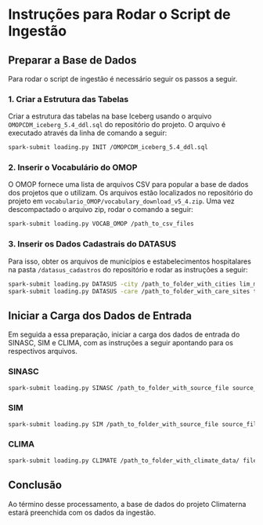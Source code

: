# Instruções para Rodar o Script de Ingestão

## Preparar a Base de Dados

Para rodar o script de ingestão é necessário seguir os passos a seguir.

### 1. Criar a Estrutura das Tabelas

Criar a estrutura das tabelas na base Iceberg usando o arquivo `OMOPCDM_iceberg_5.4_ddl.sql` do repositório do projeto. O arquivo é executado através da linha de comando a seguir:

```bash
spark-submit loading.py INIT /OMOPCDM_iceberg_5.4_ddl.sql
```

### 2. Inserir o Vocabulário do OMOP

O OMOP fornece uma lista de arquivos CSV para popular a base de dados dos projetos que o utilizam. Os arquivos estão localizados no repositório do projeto em `vocabulario_OMOP/vocabulary_download_v5_4.zip`. Uma vez descompactado o arquivo zip, rodar o comando a seguir:

```bash
spark-submit loading.py VOCAB_OMOP /path_to_csv_files
```

### 3. Inserir os Dados Cadastrais do DATASUS

Para isso, obter os arquivos de municípios e estabelecimentos hospitalares na pasta `/datasus_cadastros` do repositório e rodar as instruções a seguir:

```bash
spark-submit loading.py DATASUS -city /path_to_folder_with_cities lim_municipio_a.csv
spark-submit loading.py DATASUS -care /path_to_folder_with_care_sites tbEstabelecimento202404.csv
```

## Iniciar a Carga dos Dados de Entrada

Em seguida a essa preparação, iniciar a carga dos dados de entrada do SINASC, SIM e CLIMA, com as instruções a seguir apontando para os respectivos arquivos.

### SINASC

```bash
spark-submit loading.py SINASC /path_to_folder_with_source_file source_file_name
```

### SIM

```bash
spark-submit loading.py SIM /path_to_folder_with_source_file source_file_name
```

### CLIMA

```bash
spark-submit loading.py CLIMATE /path_to_folder_with_climate_data/ file_name_with_climate_data
```

## Conclusão

Ao término desse processamento, a base de dados do projeto Climaterna estará preenchida com os dados da ingestão.